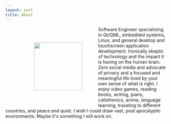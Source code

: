 ```yaml
---
layout: post
title: About
---
```


<figure>
  <img src="../img/logo-icon.jpg" align="left" hspace="50" vspace="50" width="150" height="150">
</figure> Software Engineer specializing in Qt/QML, embedded systems, Linux, and general desktop and touchscreen application development.  Ironically skeptic of technology and the impact it is having on the human brain.  Zero social media and advocate of privacy and a focused and meaningful life lived by your own sense of what is right.  I enjoy video games, reading books, writing, piano, calisthenics, anime, language learning, traveling to different countries, and peace and quiet.  I wish I could draw vast, post apocalyptic environments.  Maybe it's something I will work on. 

